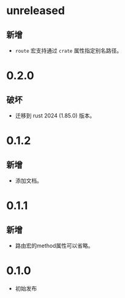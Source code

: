 # unreleased

## 新增

- `route` 宏支持通过 `crate` 属性指定别名路径。

# 0.2.0

## 破坏

- 迁移到 rust 2024 (1.85.0) 版本。

# 0.1.2

## 新增

- 添加文档。

# 0.1.1

## 新增

- 路由宏的method属性可以省略。

# 0.1.0

- 初始发布